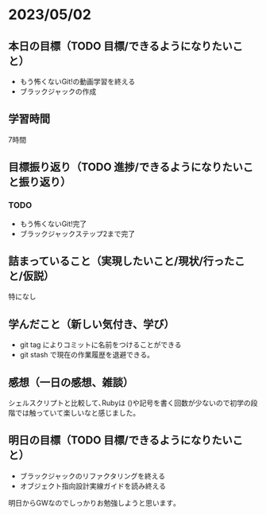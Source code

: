 # 2023/05/02
## 本日の目標（TODO 目標/できるようになりたいこと）
- もう怖くないGit!の動画学習を終える
- ブラックジャックの作成
## 学習時間
7時間
## 目標振り返り（TODO 進捗/できるようになりたいこと振り返り）
### TODO
- もう怖くないGit!完了
- ブラックジャックステップ2まで完了
## 詰まっていること（実現したいこと/現状/行ったこと/仮説）
特になし
## 学んだこと（新しい気付き、学び）
- git tag によりコミットに名前をつけることができる
- git stash で現在の作業履歴を退避できる｡
## 感想（一日の感想、雑談）
シェルスクリプトと比較して､Rubyは ()や記号を書く回数が少ないので初学の段階では触っていて楽しいなと感じました｡
## 明日の目標（TODO 目標/できるようになりたいこと）
- ブラックジャックのリファクタリングを終える
- オブジェクト指向設計実線ガイドを読み終える

明日からGWなのでしっかりお勉強しようと思います｡
